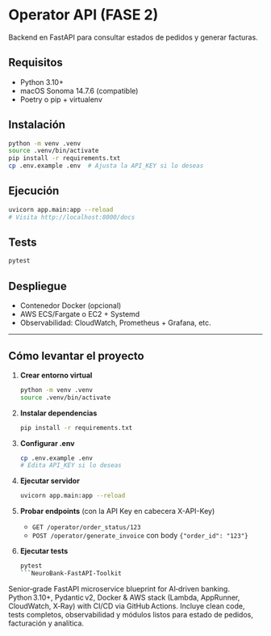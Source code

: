 # Operator API (FASE 2)

Backend en FastAPI para consultar estados de pedidos y generar facturas.

## Requisitos

- Python 3.10+
- macOS Sonoma 14.7.6 (compatible)
- Poetry o pip + virtualenv

## Instalación

```bash
python -m venv .venv
source .venv/bin/activate
pip install -r requirements.txt
cp .env.example .env  # Ajusta la API_KEY si lo deseas
```

## Ejecución

```bash
uvicorn app.main:app --reload
# Visita http://localhost:8000/docs
```

## Tests

```bash
pytest
```

## Despliegue

- Contenedor Docker (opcional)
- AWS ECS/Fargate o EC2 + Systemd
- Observabilidad: CloudWatch, Prometheus + Grafana, etc.

---

## Cómo levantar el proyecto

1. **Crear entorno virtual**  
   ```bash
   python -m venv .venv
   source .venv/bin/activate
   ```

2. **Instalar dependencias**
   ```bash
   pip install -r requirements.txt
   ```

3. **Configurar .env**
   ```bash
   cp .env.example .env
   # Edita API_KEY si lo deseas
   ```

4. **Ejecutar servidor**
   ```bash
   uvicorn app.main:app --reload
   ```

5. **Probar endpoints** (con la API Key en cabecera X-API-Key)
   - `GET /operator/order_status/123`
   - `POST /operator/generate_invoice` con body `{"order_id": "123"}`

6. **Ejecutar tests**
   ```bash
   pytest
   ```NeuroBank-FastAPI-Toolkit
Senior‑grade FastAPI microservice blueprint for AI‑driven banking. Python 3.10+, Pydantic v2, Docker &amp; AWS stack (Lambda, AppRunner, CloudWatch, X‑Ray) with CI/CD via GitHub Actions.  Incluye clean code, tests completos, observabilidad y módulos listos para estado de pedidos, facturación y analítica.
